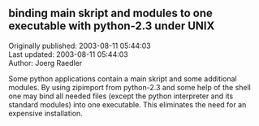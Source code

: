 ## binding main skript and modules to one executable with python-2.3 under UNIX  
Originally published: 2003-08-11 05:44:03  
Last updated: 2003-08-11 05:44:03  
Author: Joerg Raedler  
  
Some python applications contain a main skript and some additional modules. By using zipimport from python-2.3 and some help of the shell one may bind all needed files (except the python interpreter and its standard modules) into one executable. This eliminates the need for an expensive installation.